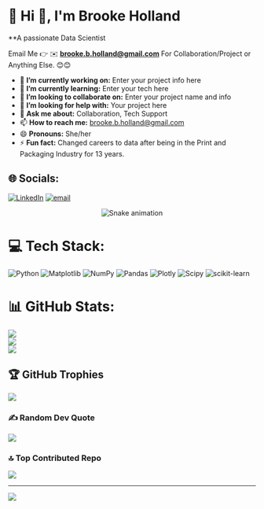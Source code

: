 # 💫 Hi 👋, I'm Brooke Holland 
**A passionate Data Scientist 

Email Me 👉 ✉️ **brooke.b.holland@gmail.com** For Collaboration/Project or Anything Else. 😊😊

- 🔭 **I’m currently working on:** Enter your project info here
- 🌱 **I’m currently learning:** Enter your tech here
- 👯 **I’m looking to collaborate on:** Enter your project name and info
- 🤔 **I’m looking for help with:** Your project here
- 💬 **Ask me about:** Collaboration, Tech Support
- 📫 **How to reach me:** brooke.b.holland@gmail.com
- 😄 **Pronouns:** She/her
- ⚡ **Fun fact:** Changed careers to data after being in the Print and Packaging Industry for 13 years. 

## 🌐 Socials:
[![LinkedIn](https://img.shields.io/badge/LinkedIn-%230077B5.svg?logo=linkedin&logoColor=white)](https://linkedin.com/in/www.linkedin.com/in/brooke-holland) [![email](https://img.shields.io/badge/Email-D14836?logo=gmail&logoColor=white)](mailto:brooke.b.holland@gmail.com) 

<!-- Snake Game Repo View -->

<div align="center">
  <img src="https://profile-readme-generator.com/assets/snake.svg" alt="Snake animation" />
</div>

# 💻 Tech Stack:
![Python](https://img.shields.io/badge/python-3670A0?style=for-the-badge&logo=python&logoColor=ffdd54) ![Matplotlib](https://img.shields.io/badge/Matplotlib-%23ffffff.svg?style=for-the-badge&logo=Matplotlib&logoColor=black) ![NumPy](https://img.shields.io/badge/numpy-%23013243.svg?style=for-the-badge&logo=numpy&logoColor=white) ![Pandas](https://img.shields.io/badge/pandas-%23150458.svg?style=for-the-badge&logo=pandas&logoColor=white) ![Plotly](https://img.shields.io/badge/Plotly-%233F4F75.svg?style=for-the-badge&logo=plotly&logoColor=white) ![Scipy](https://img.shields.io/badge/SciPy-%230C55A5.svg?style=for-the-badge&logo=scipy&logoColor=%white) ![scikit-learn](https://img.shields.io/badge/scikit--learn-%23F7931E.svg?style=for-the-badge&logo=scikit-learn&logoColor=white)
# 📊 GitHub Stats:
![](https://github-readme-stats.vercel.app/api?username=Bru-Hub-1241&theme=dark&hide_border=false&include_all_commits=true&count_private=false)<br/>
![](https://nirzak-streak-stats.vercel.app/?user=Bru-Hub-1241&theme=dark&hide_border=false)<br/>
![](https://github-readme-stats.vercel.app/api/top-langs/?username=Bru-Hub-1241&theme=dark&hide_border=false&include_all_commits=true&count_private=false&layout=compact)

## 🏆 GitHub Trophies
![](https://github-profile-trophy.vercel.app/?username=Bru-Hub-1241&theme=radical&no-frame=false&no-bg=true&margin-w=4)

### ✍️ Random Dev Quote
![](https://quotes-github-readme.vercel.app/api?type=horizontal&theme=radical)

### 🔝 Top Contributed Repo
![](https://github-contributor-stats.vercel.app/api?username=Bru-Hub-1241&limit=5&theme=dark&combine_all_yearly_contributions=true)

---
[![](https://visitcount.itsvg.in/api?id=Bru-Hub-1241&icon=0&color=0)](https://visitcount.itsvg.in)

<!-- Proudly created with GPRM ( https://gprm.itsvg.in ) -->
